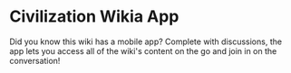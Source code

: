 # Civilization Wikia App

Did you know this wiki has a mobile app? Complete with discussions, the app lets you access all of the wiki's content on the go and join in on the conversation!